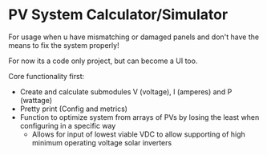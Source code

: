 # PV System Calculator/Simulator

For usage when u have mismatching or damaged panels and don't have the means to fix the system properly!

For now its a code only project, but can become a UI too.

Core functionality first:

- Create and calculate submodules V (voltage), I (amperes) and P (wattage)
- Pretty print (Config and metrics)
- Function to optimize system from arrays of PVs by losing the least when configuring in a specific way
  - Allows for input of lowest viable VDC to allow supporting of high minimum operating voltage solar inverters
